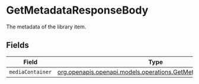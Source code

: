 # GetMetadataResponseBody

The metadata of the library item.


## Fields

| Field                                                                                                                    | Type                                                                                                                     | Required                                                                                                                 | Description                                                                                                              |
| ------------------------------------------------------------------------------------------------------------------------ | ------------------------------------------------------------------------------------------------------------------------ | ------------------------------------------------------------------------------------------------------------------------ | ------------------------------------------------------------------------------------------------------------------------ |
| `mediaContainer`                                                                                                         | [org.openapis.openapi.models.operations.GetMetadataMediaContainer](../../models/operations/GetMetadataMediaContainer.md) | :heavy_minus_sign:                                                                                                       | N/A                                                                                                                      |
